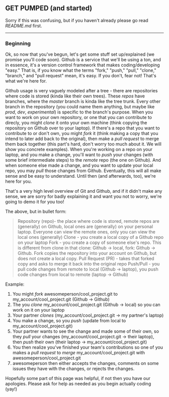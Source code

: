## GET PUMPED (and started)
Sorry if this was confusing, but if you haven't already please go read _README.md_ first.

-----

### Beginning

Ok, so now that you've begun, let's get some stuff set up/explained (we promise you'll code soon). Github is a service that we'll be using a ton, and in essence, it's a version control framework that makes coding/developing "easy." That is, if you know what the terms "fork," "push," "pull," "clone," "branch," and "pull request" mean, it's easy. If you don't, fear not! That's what we're here for. 

Github usage is very vaguely modeled after a tree - there are repositories where code is stored (kinda like their own trees). These _repos_ have branches, where the _master_ branch is kinda like the tree trunk. Every other branch in the repository (you could name them anything, but maybe like _prod_, _dev_, _experimental_) is specific to the branch's purpose. When you want to work on your own repository, or one that you can contribute to direcly, you might _clone_ it onto your own machine (think copying the repository on Github over to your laptop). If there's a repo that you want to contribute to or don't own, you might _fork_ it (think making a copy that you intend to later add back to the original), then make a _pull request_ to merge them back together (this part's hard, don't worry too much about it. We will show you concrete examples). When you're working on a repo on your laptop, and you make a change, you'll want to _push_ your changes (with some brief intermediate steps) to the _remote_ repo (the one on Github). And when someone else made a change, and you want to update your local repo, you may _pull_ those changes from Github. Eventually, this will all make sense and be easy to understand. Until then (and afterwards, too), we're here for you. 

That's a very high level overview of Git and Github, and if it didn't make any sense, we are sorry for badly explaining it and want you not to worry, we're going to demo it for you too!

The above, but in bullet form:
> Repository (repo)- the place where code is stored, remote repos are (generally) on Github, local ones are (generally) on your personal laptop. Everyone can view the remote ones, only you can view the local ones (generally)
> Clone - you create a local copy of a Github repo on your laptop
> Fork - you create a copy of someone else's repo. This is different from clone in that clone: Github -> local, fork: Github -> Github. Fork copies the repository into your account on Github, but does not create a local copy. 
> Pull Request (PR) - takes that forked copy and asks to merge it back into the original repo
> Push/Pull - you pull code changes from remote to local (Github -> laptop), you push code changes from local to remote (laptop -> Github)

Example:
  1. You might _fork_ awesomeperson/cool_project.git to my_account/cool_project.git (Github -> Github)
  2. The you _clone_ my_account/cool_project.git (Github -> local) so you can work on it on your laptop
  3. Your partner _clones_ (my_account/cool_project.git -> my partner's laptop)
  4. You make a change, so you _push_ (update from local to my_account/cool_project.git)
  5. Your partner wants to see the change and made some of their own, so they _pull_ your changes (my_account/cool_project.git -> their laptop), then _push_ their own (their laptop -> my_account/cool_project.git)
  6. You then realize you've finished your team's contributions so one of you makes a _pull request_ to _merge_ my_account/cool_project.git with awesomeperson/cool_project.git
  7. awesomeperson then either accepts the changes, comments on some issues they have with the changes, or rejects the changes. 

Hopefully some part of this page was helpful, if not then you have our apologies. Please ask for help as needed as you begin actually coding (yay!)

